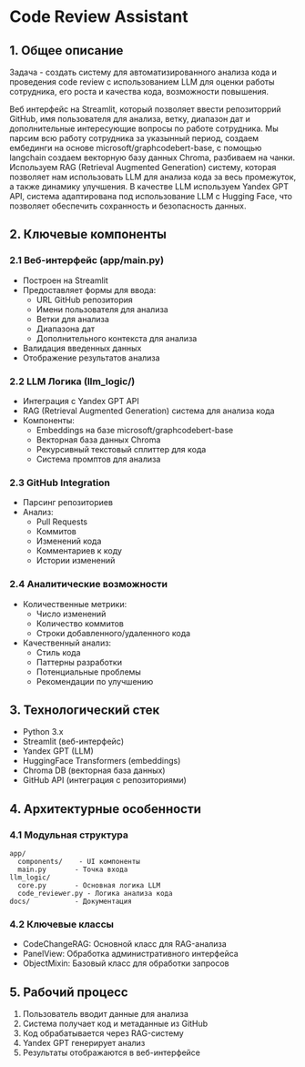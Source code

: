 # Code Review Assistant 

## 1. Общее описание
Задача - создать систему для автоматизированного анализа кода и проведения code review с использованием LLM для оценки работы сотрудника, его роста и качества кода, возможности повышения.

Веб интерфейс на Streamlit, который позволяет ввести репозиторрий GitHub, имя пользователя для анализа, ветку, диапазон дат и дополнительные интересующие вопросы по работе сотрудника. Мы парсим всю работу сотрудника за указынный период, создаем ембединги на основе microsoft/graphcodebert-base, c помощью langchain создаем векторную базу данных Chroma, разбиваем на чанки. Используем RAG (Retrieval Augmented Generation) систему, которая позволяет нам использовать LLM для анализа кода за весь промежуток, а также динамику улучшения. В качестве LLM используем Yandex GPT API, система адаптирована под использование LLM с Hugging Face, что позволяет обеспечить сохранность и безопасность данных.

## 2. Ключевые компоненты

### 2.1 Веб-интерфейс (app/main.py)
- Построен на Streamlit
- Предоставляет формы для ввода:
  - URL GitHub репозитория
  - Имени пользователя для анализа
  - Ветки для анализа
  - Диапазона дат
  - Дополнительного контекста для анализа
- Валидация введенных данных
- Отображение результатов анализа

### 2.2 LLM Логика (llm_logic/)
- Интеграция с Yandex GPT API
- RAG (Retrieval Augmented Generation) система для анализа кода
- Компоненты:
  - Embeddings на базе microsoft/graphcodebert-base
  - Векторная база данных Chroma
  - Рекурсивный текстовый сплиттер для кода
  - Система промптов для анализа

### 2.3 GitHub Integration
- Парсинг репозиториев
- Анализ:
  - Pull Requests
  - Коммитов
  - Изменений кода
  - Комментариев к коду
  - Истории изменений

### 2.4 Аналитические возможности
- Количественные метрики:
  - Число изменений
  - Количество коммитов
  - Строки добавленного/удаленного кода
- Качественный анализ:
  - Стиль кода
  - Паттерны разработки
  - Потенциальные проблемы
  - Рекомендации по улучшению

## 3. Технологический стек
- Python 3.x
- Streamlit (веб-интерфейс)
- Yandex GPT (LLM)
- HuggingFace Transformers (embeddings)
- Chroma DB (векторная база данных)
- GitHub API (интеграция с репозиториями)

## 4. Архитектурные особенности

### 4.1 Модульная структура
```
app/
  components/    - UI компоненты
  main.py       - Точка входа
llm_logic/
  core.py       - Основная логика LLM
  code_reviewer.py - Логика анализа кода
docs/           - Документация
```

### 4.2 Ключевые классы
- CodeChangeRAG: Основной класс для RAG-анализа
- PanelView: Обработка административного интерфейса
- ObjectMixin: Базовый класс для обработки запросов

## 5. Рабочий процесс
1. Пользователь вводит данные для анализа
2. Система получает код и метаданные из GitHub
3. Код обрабатывается через RAG-систему
4. Yandex GPT генерирует анализ
5. Результаты отображаются в веб-интерфейсе












